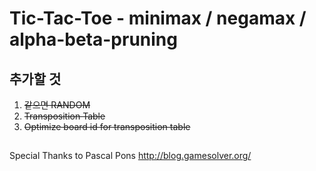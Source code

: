 # Tic-Tac-Toe - minimax / negamax / alpha-beta-pruning

## 추가할 것
1. ~~같으면 RANDOM~~
2. ~~Transposition Table~~
3. ~~Optimize board id for transposition table~~

##
Special Thanks to Pascal Pons
http://blog.gamesolver.org/
